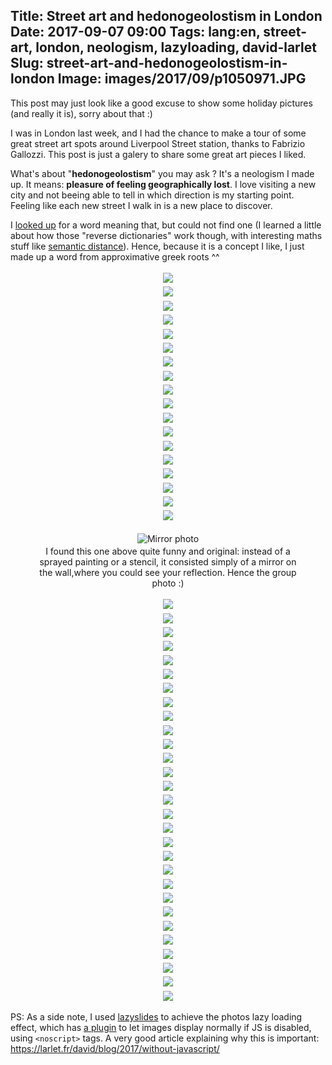 Title: Street art and hedonogeolostism in London
Date: 2017-09-07 09:00
Tags: lang:en, street-art, london, neologism, lazyloading, david-larlet
Slug: street-art-and-hedonogeolostism-in-london
Image: images/2017/09/p1050971.JPG
---

This post may just look like a good excuse to show some holiday pictures (and really it is), sorry about that :)

I was in London last week, and I had the chance to make a tour of some great street art spots around Liverpool Street station, thanks to Fabrizio Gallozzi.
This post is just a galery to share some great art pieces I liked.

What's about "**hedonogeolostism**" you may ask ? It's a neologism I made up.
It means: **pleasure of feeling geographically lost**.
I love visiting a new city and not beeing able to tell in which direction is my starting point.
Feeling like each new street I walk in is a new place to discover.

I [looked up](https://www.onelook.com/thesaurus/?s=pleasure%20of%20feeling%20geographically%20lost) for a word meaning that, but could not find one
(I learned a little about how those "reverse dictionaries" work though, with interesting maths stuff like [semantic distance](https://en.wikipedia.org/wiki/Semantic_similarity)).
Hence, because it is a concept I like, I just made up a word from approximative greek roots ^^

<div class="lazyload" data-noscript=""><noscript><img src="images/2017/09/p1050890.JPG"></noscript></div>

<div class="lazyload" data-noscript=""><noscript><img src="images/2017/09/p1050889.JPG"></noscript></div>

<div class="lazyload" data-noscript=""><noscript><img src="images/2017/09/p1050891.JPG"></noscript></div>

<div class="lazyload" data-noscript=""><noscript><img src="images/2017/09/p1050896.JPG"></noscript></div>

<div class="lazyload" data-noscript=""><noscript><img src="images/2017/09/p1050901.JPG"></noscript></div>

<div class="lazyload" data-noscript=""><noscript><img src="images/2017/09/p1050903.JPG"></noscript></div>

<div class="lazyload" data-noscript=""><noscript><img src="images/2017/09/p1050904.JPG"></noscript></div>

<div class="lazyload" data-noscript=""><noscript><img src="images/2017/09/p1050906.JPG"></noscript></div>

<div class="lazyload" data-noscript=""><noscript><img src="images/2017/09/p1050908.JPG"></noscript></div>

<div class="lazyload" data-noscript=""><noscript><img src="images/2017/09/p1050912.JPG"></noscript></div>

<div class="lazyload" data-noscript=""><noscript><img src="images/2017/09/p1050915.JPG"></noscript></div>

<div class="lazyload" data-noscript=""><noscript><img src="images/2017/09/p1050917.JPG"></noscript></div>

<div class="lazyload" data-noscript=""><noscript><img src="images/2017/09/p1050921.JPG"></noscript></div>

<div class="lazyload" data-noscript=""><noscript><img src="images/2017/09/p1050922.JPG"></noscript></div>

<div class="lazyload" data-noscript=""><noscript><img src="images/2017/09/p1050923.JPG"></noscript></div>

<div class="lazyload" data-noscript=""><noscript><img src="images/2017/09/p1050926.JPG"></noscript></div>

<div class="lazyload" data-noscript=""><noscript><img src="images/2017/09/p1050927.JPG"></noscript></div>

<div class="lazyload" data-noscript=""><noscript><img src="images/2017/09/p1050928.JPG"></noscript></div>

<figure role="group">
    <div class="lazyload" data-noscript=""><noscript><img alt="Mirror photo" src="images/2017/09/p1050929.JPG"></noscript></div>
    <figcaption>I found this one above quite funny and original: instead of a sprayed painting or a stencil,
    it consisted simply of a mirror on the wall,where you could see your reflection. Hence the group photo :)</figcaption>
</figure>

<div class="lazyload" data-noscript=""><noscript><img src="images/2017/09/p1050930.JPG"></noscript></div>

<div class="lazyload" data-noscript=""><noscript><img src="images/2017/09/p1050937.JPG"></noscript></div>

<div class="lazyload" data-noscript=""><noscript><img src="images/2017/09/p1050942.JPG"></noscript></div>

<div class="lazyload" data-noscript=""><noscript><img src="images/2017/09/p1050953.JPG"></noscript></div>

<div class="lazyload" data-noscript=""><noscript><img src="images/2017/09/p1050963.JPG"></noscript></div>

<div class="lazyload" data-noscript=""><noscript><img src="images/2017/09/p1050965.JPG"></noscript></div>

<div class="lazyload" data-noscript=""><noscript><img src="images/2017/09/p1050966.JPG"></noscript></div>

<div class="lazyload" data-noscript=""><noscript><img src="images/2017/09/p1050967.JPG"></noscript></div>

<div class="lazyload" data-noscript=""><noscript><img src="images/2017/09/p1050968.JPG"></noscript></div>

<div class="lazyload" data-noscript=""><noscript><img src="images/2017/09/p1050970.JPG"></noscript></div>

<div class="lazyload" data-noscript=""><noscript><img src="images/2017/09/p1050971.JPG"></noscript></div>

<div class="lazyload" data-noscript=""><noscript><img src="images/2017/09/p1050972.JPG"></noscript></div>

<div class="lazyload" data-noscript=""><noscript><img src="images/2017/09/p1050974.JPG"></noscript></div>

<div class="lazyload" data-noscript=""><noscript><img src="images/2017/09/p1050976.JPG"></noscript></div>

<div class="lazyload" data-noscript=""><noscript><img src="images/2017/09/p1050977.JPG"></noscript></div>

<div class="lazyload" data-noscript=""><noscript><img src="images/2017/09/p1050978.JPG"></noscript></div>

<div class="lazyload" data-noscript=""><noscript><img src="images/2017/09/p1050979.JPG"></noscript></div>

<div class="lazyload" data-noscript=""><noscript><img src="images/2017/09/p1050980.JPG"></noscript></div>

<div class="lazyload" data-noscript=""><noscript><img src="images/2017/09/p1050981.JPG"></noscript></div>

<div class="lazyload" data-noscript=""><noscript><img src="images/2017/09/p1050982.JPG"></noscript></div>

<div class="lazyload" data-noscript=""><noscript><img src="images/2017/09/p1050983.JPG"></noscript></div>

<div class="lazyload" data-noscript=""><noscript><img src="images/2017/09/p1050984.JPG"></noscript></div>

<div class="lazyload" data-noscript=""><noscript><img src="images/2017/09/p1050988.JPG"></noscript></div>

<div class="lazyload" data-noscript=""><noscript><img src="images/2017/09/p1050990.JPG"></noscript></div>

<div class="lazyload" data-noscript=""><noscript><img src="images/2017/09/p1050991.JPG"></noscript></div>

<div class="lazyload" data-noscript=""><noscript><img src="images/2017/09/p1050994.JPG"></noscript></div>

<div class="lazyload" data-noscript=""><noscript><img src="images/2017/09/p1050996.JPG"></noscript></div>

<div class="lazyload" data-noscript=""><noscript><img src="images/2017/09/p1050997.JPG"></noscript></div>

<div class="lazyload" data-noscript=""><noscript><img src="images/2017/09/p1050998.JPG"></noscript></div>


PS: As a side note, I used [lazyslides](//afarkas.github.io/lazysizes) to achieve the photos lazy loading effect,
which has [a plugin](https://github.com/aFarkas/lazysizes/tree/master/plugins/noscript) to let images display normally if JS is disabled, using `<noscript>` tags.
A very good article explaining why this is important: https://larlet.fr/david/blog/2017/without-javascript/



<style>
img {
    max-height: 80vh;
}
figcaption {
    text-align: center;
}
.lazyload, .lazyloaded {
    padding: .2rem;
    display: flex;
    justify-content: center;
    align-items: center;
}
.lazyloading {
    opacity: 0;
}
.lazyloaded {
    opacity: 1;
    transition: opacity 300ms;
}
</style>

